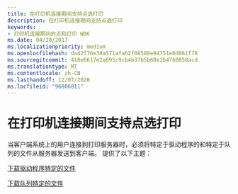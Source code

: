```yaml
---
title: 在打印机连接期间支持点选打印
description: 在打印机连接期间支持点选打印
keywords:
- 打印机连接期间的点和打印 WDK
ms.date: 04/20/2017
ms.localizationpriority: medium
ms.openlocfilehash: da42f76e34a571afa62f08588e94751e0d061f78
ms.sourcegitcommit: 418e6617e2a695c9cb4b37b5b60e264760858acd
ms.translationtype: MT
ms.contentlocale: zh-CN
ms.lasthandoff: 12/07/2020
ms.locfileid: "96806811"
---
```

# <a name="supporting-point-and-print-during-printer-connections"></a>在打印机连接期间支持点选打印





当客户端系统上的用户连接到打印服务器时，必须将特定于驱动程序的和特定于队列的文件从服务器发送到客户端。 提供了以下主题：

[下载驱动程序特定的文件](downloading-driver-specific-files.md)

[下载队列特定的文件](downloading-queue-specific-files.md)

 

 




